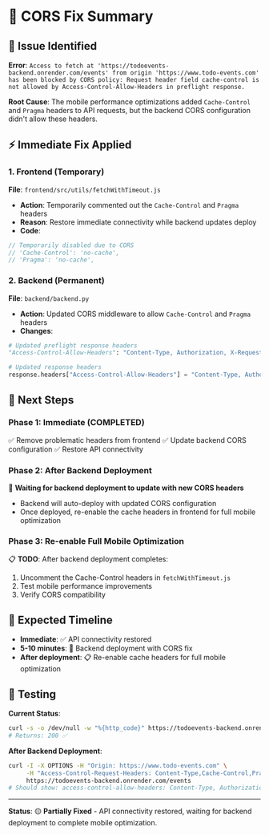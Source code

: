 # 🔧 CORS Fix Summary

## 🚨 **Issue Identified**

**Error**: `Access to fetch at 'https://todoevents-backend.onrender.com/events' from origin 'https://www.todo-events.com' has been blocked by CORS policy: Request header field cache-control is not allowed by Access-Control-Allow-Headers in preflight response.`

**Root Cause**: The mobile performance optimizations added `Cache-Control` and `Pragma` headers to API requests, but the backend CORS configuration didn't allow these headers.

## ⚡ **Immediate Fix Applied**

### **1. Frontend (Temporary)**
**File**: `frontend/src/utils/fetchWithTimeout.js`
- **Action**: Temporarily commented out the `Cache-Control` and `Pragma` headers
- **Reason**: Restore immediate connectivity while backend updates deploy
- **Code**:
```javascript
// Temporarily disabled due to CORS
// 'Cache-Control': 'no-cache',  
// 'Pragma': 'no-cache',
```

### **2. Backend (Permanent)**
**File**: `backend/backend.py`
- **Action**: Updated CORS middleware to allow `Cache-Control` and `Pragma` headers
- **Changes**:
```python
# Updated preflight response headers
"Access-Control-Allow-Headers": "Content-Type, Authorization, X-Requested-With, Cache-Control, Pragma"

# Updated response headers
response.headers["Access-Control-Allow-Headers"] = "Content-Type, Authorization, X-Requested-With, Cache-Control, Pragma"
```

## 🔄 **Next Steps**

### **Phase 1: Immediate (COMPLETED)**
✅ Remove problematic headers from frontend
✅ Update backend CORS configuration
✅ Restore API connectivity

### **Phase 2: After Backend Deployment**
🔄 **Waiting for backend deployment to update with new CORS headers**
- Backend will auto-deploy with updated CORS configuration
- Once deployed, re-enable the cache headers in frontend for full mobile optimization

### **Phase 3: Re-enable Full Mobile Optimization**
📋 **TODO**: After backend deployment completes:
1. Uncomment the Cache-Control headers in `fetchWithTimeout.js`
2. Test mobile performance improvements
3. Verify CORS compatibility

## 🎯 **Expected Timeline**

- **Immediate**: ✅ API connectivity restored
- **5-10 minutes**: 🔄 Backend deployment with CORS fix
- **After deployment**: 📋 Re-enable cache headers for full mobile optimization

## 🧪 **Testing**

**Current Status**:
```bash
curl -s -o /dev/null -w "%{http_code}" https://todoevents-backend.onrender.com/events
# Returns: 200 ✅
```

**After Backend Deployment**:
```bash
curl -I -X OPTIONS -H "Origin: https://www.todo-events.com" \
     -H "Access-Control-Request-Headers: Content-Type,Cache-Control,Pragma" \
     https://todoevents-backend.onrender.com/events
# Should show: access-control-allow-headers: Content-Type, Authorization, X-Requested-With, Cache-Control, Pragma
```

---

**Status**: 🟡 **Partially Fixed** - API connectivity restored, waiting for backend deployment to complete mobile optimization. 